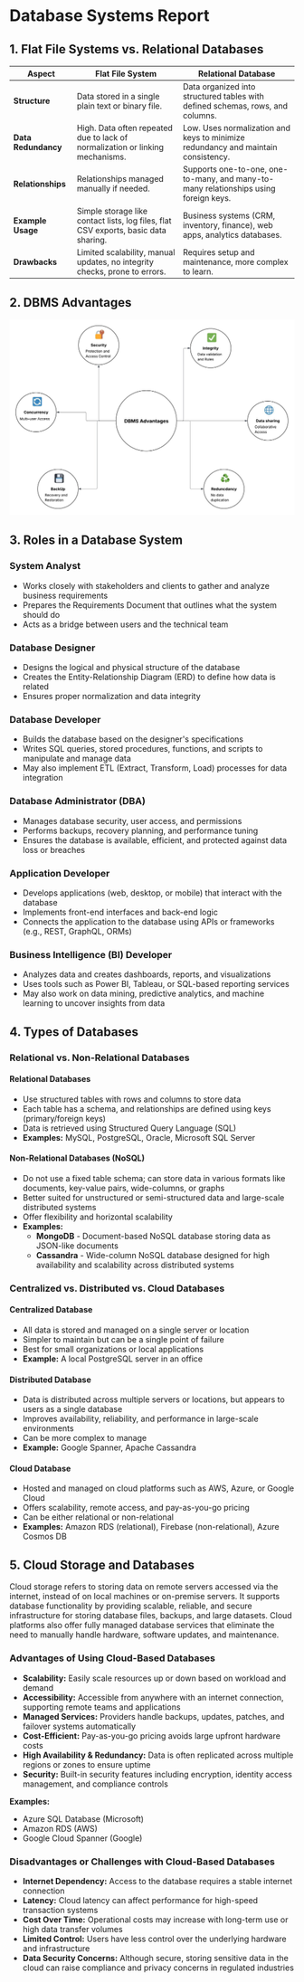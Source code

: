 # Database Systems Report

## 1. Flat File Systems vs. Relational Databases

| Aspect | Flat File System | Relational Database |
|--------|------------------|---------------------|
| **Structure** | Data stored in a single plain text or binary file. | Data organized into structured tables with defined schemas, rows, and columns. |
| **Data Redundancy** | High. Data often repeated due to lack of normalization or linking mechanisms. | Low. Uses normalization and keys to minimize redundancy and maintain consistency. |
| **Relationships** | Relationships managed manually if needed. | Supports one-to-one, one-to-many, and many-to-many relationships using foreign keys. |
| **Example Usage** | Simple storage like contact lists, log files, flat CSV exports, basic data sharing. | Business systems (CRM, inventory, finance), web apps, analytics databases. |
| **Drawbacks** | Limited scalability, manual updates, no integrity checks, prone to errors. | Requires setup and maintenance, more complex to learn. |

## 2. DBMS Advantages

![DBMS Mind Map](database-advantages-map.jpeg)

## 3. Roles in a Database System

### System Analyst
- Works closely with stakeholders and clients to gather and analyze business requirements
- Prepares the Requirements Document that outlines what the system should do
- Acts as a bridge between users and the technical team

### Database Designer
- Designs the logical and physical structure of the database
- Creates the Entity-Relationship Diagram (ERD) to define how data is related
- Ensures proper normalization and data integrity

### Database Developer
- Builds the database based on the designer's specifications
- Writes SQL queries, stored procedures, functions, and scripts to manipulate and manage data
- May also implement ETL (Extract, Transform, Load) processes for data integration

### Database Administrator (DBA)
- Manages database security, user access, and permissions
- Performs backups, recovery planning, and performance tuning
- Ensures the database is available, efficient, and protected against data loss or breaches

### Application Developer
- Develops applications (web, desktop, or mobile) that interact with the database
- Implements front-end interfaces and back-end logic
- Connects the application to the database using APIs or frameworks (e.g., REST, GraphQL, ORMs)

### Business Intelligence (BI) Developer
- Analyzes data and creates dashboards, reports, and visualizations
- Uses tools such as Power BI, Tableau, or SQL-based reporting services
- May also work on data mining, predictive analytics, and machine learning to uncover insights from data

## 4. Types of Databases

### Relational vs. Non-Relational Databases

#### Relational Databases
- Use structured tables with rows and columns to store data
- Each table has a schema, and relationships are defined using keys (primary/foreign keys)
- Data is retrieved using Structured Query Language (SQL)
- **Examples:** MySQL, PostgreSQL, Oracle, Microsoft SQL Server

#### Non-Relational Databases (NoSQL)
- Do not use a fixed table schema; can store data in various formats like documents, key-value pairs, wide-columns, or graphs
- Better suited for unstructured or semi-structured data and large-scale distributed systems
- Offer flexibility and horizontal scalability
- **Examples:**
  - **MongoDB** - Document-based NoSQL database storing data as JSON-like documents
  - **Cassandra** - Wide-column NoSQL database designed for high availability and scalability across distributed systems

### Centralized vs. Distributed vs. Cloud Databases

#### Centralized Database
- All data is stored and managed on a single server or location
- Simpler to maintain but can be a single point of failure
- Best for small organizations or local applications
- **Example:** A local PostgreSQL server in an office

#### Distributed Database
- Data is distributed across multiple servers or locations, but appears to users as a single database
- Improves availability, reliability, and performance in large-scale environments
- Can be more complex to manage
- **Example:** Google Spanner, Apache Cassandra

#### Cloud Database
- Hosted and managed on cloud platforms such as AWS, Azure, or Google Cloud
- Offers scalability, remote access, and pay-as-you-go pricing
- Can be either relational or non-relational
- **Examples:** Amazon RDS (relational), Firebase (non-relational), Azure Cosmos DB

## 5. Cloud Storage and Databases

Cloud storage refers to storing data on remote servers accessed via the internet, instead of on local machines or on-premise servers. It supports database functionality by providing scalable, reliable, and secure infrastructure for storing database files, backups, and large datasets. Cloud platforms also offer fully managed database services that eliminate the need to manually handle hardware, software updates, and maintenance.

### Advantages of Using Cloud-Based Databases

- **Scalability:** Easily scale resources up or down based on workload and demand
- **Accessibility:** Accessible from anywhere with an internet connection, supporting remote teams and applications
- **Managed Services:** Providers handle backups, updates, patches, and failover systems automatically
- **Cost-Efficient:** Pay-as-you-go pricing avoids large upfront hardware costs
- **High Availability & Redundancy:** Data is often replicated across multiple regions or zones to ensure uptime
- **Security:** Built-in security features including encryption, identity access management, and compliance controls

**Examples:**
- Azure SQL Database (Microsoft)
- Amazon RDS (AWS)
- Google Cloud Spanner (Google)

### Disadvantages or Challenges with Cloud-Based Databases

- **Internet Dependency:** Access to the database requires a stable internet connection
- **Latency:** Cloud latency can affect performance for high-speed transaction systems
- **Cost Over Time:** Operational costs may increase with long-term use or high data transfer volumes
- **Limited Control:** Users have less control over the underlying hardware and infrastructure
- **Data Security Concerns:** Although secure, storing sensitive data in the cloud can raise compliance and privacy concerns in regulated industries